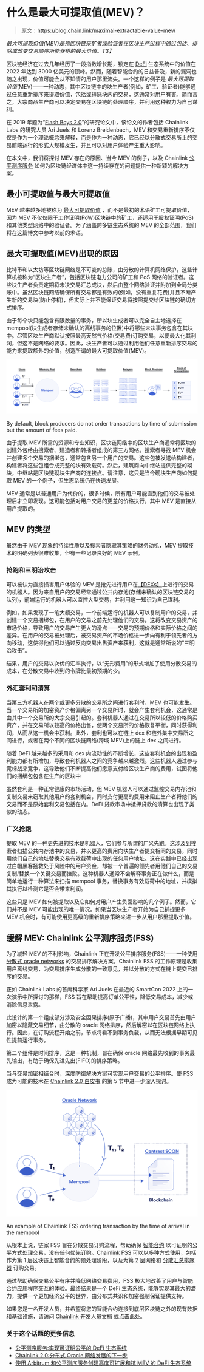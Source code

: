 # 什么是最大可提取值(MEV)？

> 原文：<https://blog.chain.link/maximal-extractable-value-mev/>

*最大可提取价值(MEV)是指区块链采矿者或验证者在区块生产过程中通过包括、排除或改变交易顺序所能获得的最大价值。T3】*

区块链经济在过去几年经历了一段指数增长期，锁定在 [DeFi](https://chain.link/education/defi) 生态系统中的价值在 2022 年达到 3000 亿美元的顶峰。然而，随着智能合约的日益普及，新的漏洞也随之出现，价值可能会从不知情的用户那里流失。一个这样的例子是 *最大可提取价值*(MEV)——一种动态，其中区块链中的块生产者(例如，矿工、验证者)能够通过任意重新排序来提取价值，包括或排除块内的交易，这通常对用户有害。简而言之，大宗商品生产商可以决定交易在区块链的处理顺序，并利用这种权力为自己谋利。

在 2019 年题为“[Flash Boys 2.0](https://arxiv.org/abs/1904.05234)”的研究论文中，该论文的作者包括 Chainlink Labs 的研究人员 Ari Juels 和 Lorenz Breidenbach，MEV 和交易重新排序不仅仅是作为一个理论概念来解释，而是作为一种动态，它已经以分散式交易所上的交易前端运行的形式大规模发生，并且可以对用户体验产生重大影响。

在本文中，我们将探讨 MEV 存在的原因、当今 MEV 的例子，以及 Chainlink [公平测序服务](https://blog.chain.link/chainlink-fair-sequencing-services-enabling-a-provably-fair-defi-ecosystem/) 如何为区块链经济体中这一持续存在的问题提供一种新颖的解决方案。

## 最小可提取值与最大可提取值

MEV 越来越多地被称为 [最大可提取价值](https://ethereum.org/en/developers/docs/mev/) ，而不是最初的术语矿工可提取价值，因为 MEV 不仅仅限于工作证明(PoW)区块链中的矿工，还适用于股权证明(PoS)和其他类型网络中的验证者。为了涵盖跨多链生态系统的 MEV 的全部范围，我们将在这篇博文中参考以前的术语。

## 最大可提取值(MEV)出现的原因

比特币和以太坊等区块链网络是不可变的总账，由分散的计算机网络保护，这些计算机被称为“区块生产者”，包括区块链电力公司的矿工和 PoS 网络的验证者。这些块生产者负责定期将未决交易汇总成块，然后由整个网络验证并附加到全局分类账中。虽然区块链网络确保所有交易都是有效的(例如，没有重复花费)并且不断产生新的交易块(防止停机)，但实际上并不能保证交易将按照提交给区块链的确切方式排序。

由于每个块只能包含有限数量的事务，所以块生成者可以完全自主地选择在 mempool(块生成者存储未确认的离线事务的位置)中将哪些未决事务包含在其块中。尽管区块生产商默认按照最高天然气价格(交易费)订购交易，以便最大化其利润，但这不是网络的要求。因此，块生产者可以通过利用他们任意重新排序交易的能力来提取额外的价值，创造所谓的最大可提取价值(MEV)。

![MEV diagram with mempool, searchers, builders, relayers, and block producers.](img/1334b59a779ae8d5929631ba7baa232b.png)

<figcaption id="caption-attachment-5080" class="wp-caption-text">By default, block producers do not order transactions by time of submission but the amount of fees paid.</figcaption>



由于提取 MEV 所需的资源和专业知识，区块链网络中的区块生产商通常将区块的创建外包给由搜索者、建造者和转播者组成的第三方网络。搜索者寻找 MEV 机会并创建多个交易的捆绑包，通常包含另一个用户的交易。这些包被发送给构建者，构建者将这些包组合成完整的块有效载荷。然后，建筑商向中继站提供完整的砌块，中继站是区块链砌块生产商的连接点。请注意，这只是当今砌块生产商如何提取 MEV 的一个例子，但生态系统仍在快速发展。

MEV 通常是以普通用户为代价的，很多时候，所有用户可能直到他们的交易被处理后才立即发现。这可能包括对用户交易的更差的价格执行，其中 MEV 是直接从用户提取的。

## MEV 的类型

虽然由于 MEV 现象的持续性质以及搜索者隐藏其策略的财务动机，MEV 提取技术的明确列表很难收集，但有一些记录良好的 MEV 示例。

### 抢跑和三明治攻击

可以被认为直接损害用户体验的 MEV 是抢先进行用户在[【DEXs】](https://blog.chain.link/dex-decentralized-exchange/)上进行的交易的机器人。因为来自用户的交易经常通过公共内存池(存储未确认的区块链交易的队列)，前端运行的机器人可以监控大型交易，并利用这一知识为自己谋利。

例如，如果发现了一笔大额交易，一个前端运行的机器人可以复制用户的交易，并创建一个交易捆绑包，在用户的交易之前先处理他们的交易。这将改变交易资产的市场价格，导致用户的交易产生更大的滑点——交易的预期价格和实际价格之间的差异。在用户的交易被处理后，被交易资产的市场价格进一步向有利于领先者的方向移动，这使得他们可以通过反向交易出售资产来获利，这就是通常所说的“三明治攻击”。

结果，用户的交易以次优的汇率执行，以“无形费用”的形式增加了使用分散交易的成本，在分散交易中收到的令牌比最初预期的少。

### **外汇套利和清算**

当第三方机器人在两个或更多分散的交易所之间进行套利时，MEV 也可能发生。当一个交易所的加密资产价格偏离另一个交易所时，就会产生套利机会，这通常是由其中一个交易所的大宗交易引起的。套利机器人通过在交易所以较低的价格购买资产，并在交易所以较高的价格出售，使两个交易所的价格恢复平衡，同时获得利润，从而从这一机会中获利。此外，套利也可以在链上 dex 和链外集中交易所之间进行，或者在两个不同的区块链网络(跨域 MEV)上的链上 dex 之间进行。

随着 DeFi 越来越多的采用和 dex 内流动性的不断增长，这些套利机会的出现和盈利能力都有所增加，导致套利机器人之间的竞争越来越激烈。这些机器人通过参与竞标战来竞争，这导致他们不断提高他们愿意支付给区块生产商的费用，试图将他们的捆绑包包含在生产的区块中

虽然套利是一种正常健康的市场活动，但 MEV 机器人可以通过监控交易内存池和复制交易来窃取其他用户的套利机会，同时支付更高的费用来阻止生产者将他们的交易而不是原始套利交易包括在内。DeFi 贷款市场中抵押贷款的清算也出现了类似的动态。

### 广义抢跑

提取 MEV 的一种更先进的技术是机器人，它们参与所谓的广义先跑。这涉及到搜索者扫描公共内存池中的交易，并以更高的费用向块生产者提交相同的交易，同时用他们自己的地址替换交易有效载荷中出现的任何用户地址。这在实践中已经出现过[](https://www.paradigm.xyz/2020/08/ethereum-is-a-dark-forest)白帽黑客拯救处于风险中的用户资金，却被一个普遍的领先者用他们自己的交易复制/替换一个关键交易而挫败。这种机器人通常不会解释事务正在做什么，而是简单地运行一种算法来扫描 mempool 事务，替换事务有效载荷中的地址，并模拟其执行以检测它是否会带来利润。

这些只是 MEV 如何被提取以及它如何对用户产生负面影响的几个例子。然而，它们并不是 MEV 可能出现的唯一情况。如果当区块生产者开始为自己捕捉更多 MEV 机会时，有可能使用更高级的重新排序策略来进一步从用户那里提取价值。

## 缓解 MEV: Chainlink 公平测序服务(FSS)

为了减轻 MEV 的不利影响，Chainlink 正在开发公平排序服务(FSS)——一种使用 [分散式 oracle networks](https://chain.link/education/blockchain-oracles) 的交易排序解决方案。Chainlink FSS 的工作原理是收集用户离线交易，为交易排序生成分散的一致意见，并以分散的方式在链上提交已排序的交易。

正如 Chainlink Labs 的首席科学家 Ari Juels 在最近的 SmartCon 2022 上的一次演示中所探讨的那样，FSS 旨在帮助提高订单公平性，降低交易成本，减少或消除信息泄露。

此设计的第一个组成部分涉及安全因果排序(原子广播)，其中用户交易首先由用户加密以隐藏交易细节，由分散的 oracle 网络排序，然后解密以在区块链网络上执行。因此，在订购流程开始之前，节点将看不到事务负载，从而无法根据早期可见性提前运行事务。

第二个组件是时间排序，这是一种机制，旨在确保 oracle 网络最先收到的事务最先输出，有助于确保先进先出(FIFO)的排序策略。

当与交易加密相结合时，深度防御解决方案可实现用户交易的公平排序。使 FSS 成为可能的技术在 [Chainlink 2.0 白皮书](https://research.chain.link/whitepaper-v2.pdf) 的第 5 节中进一步深入探讨。

![Chainlink FSS preventing MEV](img/c8bec0aeeea3b95222be91a40d0e5125.png)

<figcaption id="caption-attachment-1624" class="wp-caption-text">An example of Chainlink FSS ordering transaction by the time of arrival in the mempool</figcaption>



从根本上说，链家 FSS 旨在分散交易订购流程，帮助确保 [智能合约](https://chain.link/education/smart-contracts) 以可证明的公平方式处理交易，没有任何优先订购。Chainlink FSS 可以以多种方式使用，包括作为第 1 层区块链上智能合约的预处理阶段，以及为第 2 层网络和 [分散汇总排序器](https://blog.chain.link/arbitrum-and-chainlink-fair-sequencing-services/) 订购交易。

通过帮助确保交易公平有序并降低网络交易费用，FSS 极大地改善了用户与智能合约应用程序交互的体验。最终结果是一个 DeFi 生态系统，能够实现其最大的潜力，提供一个更加经济公平的世界，由分布式共识和加密强制保证提供支持。

如果您是一名开发人员，并希望将您的智能合约连接到底层区块链之外的现有数据和基础设施，请访问 [Chainlink 开发人员文档](https://docs.chain.link/) 或点击此处[](https://chainlink.typeform.com/to/gEwrPO)。

### 关于这个话题的更多信息

*   [公平测序服务:实现可证明公平的 DeFi 生态系统](https://blog.chain.link/chainlink-fair-sequencing-services-enabling-a-provably-fair-defi-ecosystem/)
*   [Chainlink 2.0:分布式 Oracle 网络发展的下一步](https://chain.link/whitepaper)
*   [使用 Arbitrum 和公平测序服务创建高度可扩展和抗 MEV 的 DeFi 生态系统](https://blog.chain.link/arbitrum-and-chainlink-fair-sequencing-services/)
